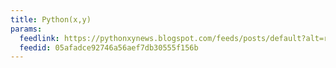 ```yaml
---
title: Python(x,y)
params:
  feedlink: https://pythonxynews.blogspot.com/feeds/posts/default?alt=rss
  feedid: 05afadce92746a56aef7db30555f156b
---
```

